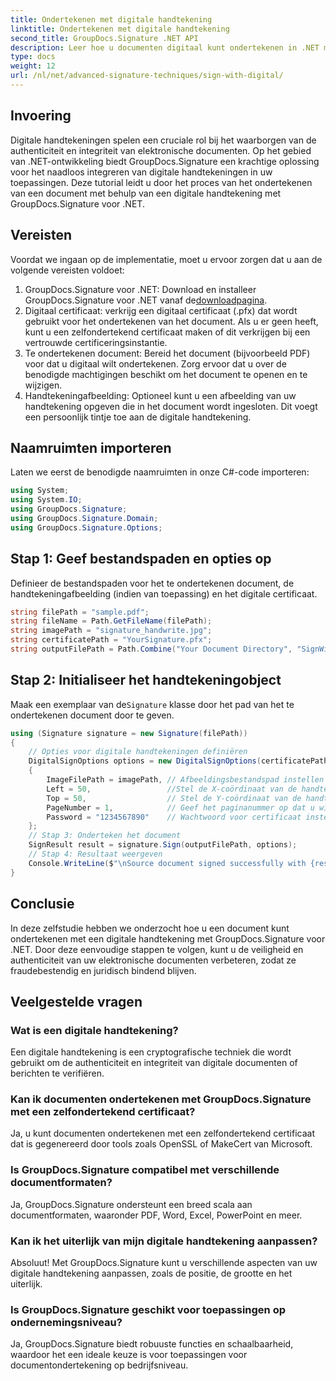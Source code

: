 ```yaml
---
title: Ondertekenen met digitale handtekening
linktitle: Ondertekenen met digitale handtekening
second_title: GroupDocs.Signature .NET API
description: Leer hoe u documenten digitaal kunt ondertekenen in .NET met behulp van GroupDocs.Signature. Verbeter de beveiliging en authenticiteit met deze uitgebreide tutorial.
type: docs
weight: 12
url: /nl/net/advanced-signature-techniques/sign-with-digital/
---
```

## Invoering
Digitale handtekeningen spelen een cruciale rol bij het waarborgen van de authenticiteit en integriteit van elektronische documenten. Op het gebied van .NET-ontwikkeling biedt GroupDocs.Signature een krachtige oplossing voor het naadloos integreren van digitale handtekeningen in uw toepassingen. Deze tutorial leidt u door het proces van het ondertekenen van een document met behulp van een digitale handtekening met GroupDocs.Signature voor .NET.
## Vereisten
Voordat we ingaan op de implementatie, moet u ervoor zorgen dat u aan de volgende vereisten voldoet:
1.  GroupDocs.Signature voor .NET: Download en installeer GroupDocs.Signature voor .NET vanaf de[downloadpagina](https://releases.groupdocs.com/signature/net/).
2. Digitaal certificaat: verkrijg een digitaal certificaat (.pfx) dat wordt gebruikt voor het ondertekenen van het document. Als u er geen heeft, kunt u een zelfondertekend certificaat maken of dit verkrijgen bij een vertrouwde certificeringsinstantie.
3. Te ondertekenen document: Bereid het document (bijvoorbeeld PDF) voor dat u digitaal wilt ondertekenen. Zorg ervoor dat u over de benodigde machtigingen beschikt om het document te openen en te wijzigen.
4. Handtekeningafbeelding: Optioneel kunt u een afbeelding van uw handtekening opgeven die in het document wordt ingesloten. Dit voegt een persoonlijk tintje toe aan de digitale handtekening.

## Naamruimten importeren
Laten we eerst de benodigde naamruimten in onze C#-code importeren:
```csharp
using System;
using System.IO;
using GroupDocs.Signature;
using GroupDocs.Signature.Domain;
using GroupDocs.Signature.Options;
```
## Stap 1: Geef bestandspaden en opties op
Definieer de bestandspaden voor het te ondertekenen document, de handtekeningafbeelding (indien van toepassing) en het digitale certificaat.
```csharp
string filePath = "sample.pdf";
string fileName = Path.GetFileName(filePath);
string imagePath = "signature_handwrite.jpg";
string certificatePath = "YourSignature.pfx";
string outputFilePath = Path.Combine("Your Document Directory", "SignWithDigital", fileName);
```
## Stap 2: Initialiseer het handtekeningobject
 Maak een exemplaar van de`Signature` klasse door het pad van het te ondertekenen document door te geven.
```csharp
using (Signature signature = new Signature(filePath))
{
    // Opties voor digitale handtekeningen definiëren
    DigitalSignOptions options = new DigitalSignOptions(certificatePath)
    {
        ImageFilePath = imagePath, // Afbeeldingsbestandspad instellen (optioneel)
        Left = 50,                 //Stel de X-coördinaat van de handtekeningpositie in
        Top = 50,                  // Stel de Y-coördinaat van de handtekeningpositie in
        PageNumber = 1,            // Geef het paginanummer op dat u wilt ondertekenen
        Password = "1234567890"    // Wachtwoord voor certificaat instellen (indien nodig)
    };
    // Stap 3: Onderteken het document
    SignResult result = signature.Sign(outputFilePath, options);
    // Stap 4: Resultaat weergeven
    Console.WriteLine($"\nSource document signed successfully with {result.Succeeded.Count} signature(s).\nFile saved at {outputFilePath}.");
}
```

## Conclusie
In deze zelfstudie hebben we onderzocht hoe u een document kunt ondertekenen met een digitale handtekening met GroupDocs.Signature voor .NET. Door deze eenvoudige stappen te volgen, kunt u de veiligheid en authenticiteit van uw elektronische documenten verbeteren, zodat ze fraudebestendig en juridisch bindend blijven.
## Veelgestelde vragen
### Wat is een digitale handtekening?
Een digitale handtekening is een cryptografische techniek die wordt gebruikt om de authenticiteit en integriteit van digitale documenten of berichten te verifiëren.
### Kan ik documenten ondertekenen met GroupDocs.Signature met een zelfondertekend certificaat?
Ja, u kunt documenten ondertekenen met een zelfondertekend certificaat dat is gegenereerd door tools zoals OpenSSL of MakeCert van Microsoft.
### Is GroupDocs.Signature compatibel met verschillende documentformaten?
Ja, GroupDocs.Signature ondersteunt een breed scala aan documentformaten, waaronder PDF, Word, Excel, PowerPoint en meer.
### Kan ik het uiterlijk van mijn digitale handtekening aanpassen?
Absoluut! Met GroupDocs.Signature kunt u verschillende aspecten van uw digitale handtekening aanpassen, zoals de positie, de grootte en het uiterlijk.
### Is GroupDocs.Signature geschikt voor toepassingen op ondernemingsniveau?
Ja, GroupDocs.Signature biedt robuuste functies en schaalbaarheid, waardoor het een ideale keuze is voor toepassingen voor documentondertekening op bedrijfsniveau.